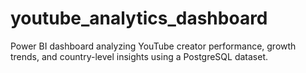 # youtube_analytics_dashboard
Power BI dashboard analyzing YouTube creator performance, growth trends, and country-level insights using a PostgreSQL dataset.
